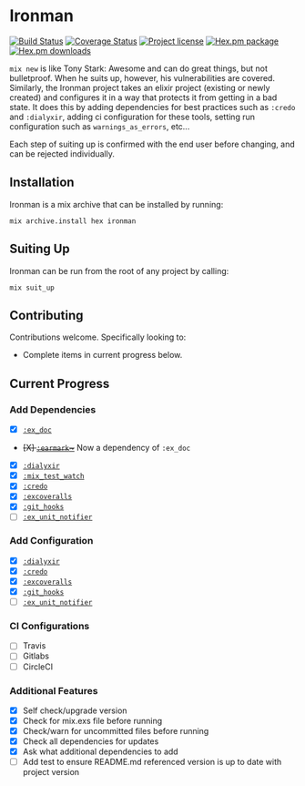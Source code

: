 # Ironman

[![Build Status](https://travis-ci.com/TheFirstAvenger/ironman.svg?branch=master)](https://travis-ci.com/TheFirstAvenger/ironman)
[![Coverage Status](https://coveralls.io/repos/github/TheFirstAvenger/ironman/badge.svg?branch=master)](https://coveralls.io/github/TheFirstAvenger/ironman?branch=master)
[![Project license](https://img.shields.io/hexpm/l/ironman.svg)](https://unlicense.org/)
[![Hex.pm package](https://img.shields.io/hexpm/v/ironman.svg)](https://hex.pm/packages/ironman)
[![Hex.pm downloads](https://img.shields.io/hexpm/dt/ironman.svg)](https://hex.pm/packages/ironman)

`mix new` is like Tony Stark: Awesome and can do great things, but not bulletproof. When he suits up, however, his vulnerabilities are covered. Similarly, the Ironman project takes an elixir project (existing or newly created) and configures it in a way that protects it from getting in a bad state. It does this by adding dependencies for best practices such as `:credo` and `:dialyxir`, adding ci configuration for these tools, setting run configuration such as `warnings_as_errors`, etc...

Each step of suiting up is confirmed with the end user before changing, and can be rejected individually.

## Installation

Ironman is a mix archive that can be installed by running:

`mix archive.install hex ironman`

## Suiting Up

Ironman can be run from the root of any project by calling:

`mix suit_up`

## Contributing

Contributions welcome. Specifically looking to:

* Complete items in current progress below.

## Current Progress

### Add Dependencies

* [X] [`:ex_doc`](https://github.com/elixir-lang/ex_doc)
* ~~[X] [`:earmark`~](https://github.com/pragdave/earmark)~~ Now a dependency of `:ex_doc`
* [X] [`:dialyxir`](https://github.com/jeremyjh/dialyxir)
* [X] [`:mix_test_watch`](https://github.com/lpil/mix-test.watch)
* [X] [`:credo`](https://github.com/rrrene/credo)
* [X] [`:excoveralls`](https://github.com/parroty/excoveralls)
* [X] [`:git_hooks`](https://github.com/qgadrian/elixir_git_hooks)
* [ ] [`:ex_unit_notifier`](https://github.com/navinpeiris/ex_unit_notifier)

### Add Configuration

* [X] [`:dialyxir`](https://github.com/jeremyjh/dialyxir)
* [X] [`:credo`](https://github.com/rrrene/credo)
* [X] [`:excoveralls`](https://github.com/parroty/excoveralls)
* [X] [`:git_hooks`](https://github.com/qgadrian/elixir_git_hooks)
* [ ] [`:ex_unit_notifier`](https://github.com/navinpeiris/ex_unit_notifier)

### CI Configurations

* [ ] Travis
* [ ] Gitlabs
* [ ] CircleCI

### Additional Features

* [X] Self check/upgrade version
* [X] Check for mix.exs file before running
* [X] Check/warn for uncommitted files before running
* [X] Check all dependencies for updates
* [X] Ask what additional dependencies to add
* [ ] Add test to ensure README.md referenced version is up to date with project version
